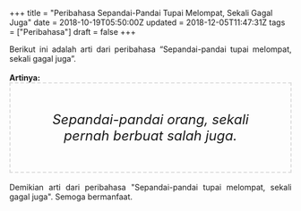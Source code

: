 +++
title = "Peribahasa Sepandai-Pandai Tupai Melompat, Sekali Gagal Juga"
date = 2018-10-19T05:50:00Z
updated = 2018-12-05T11:47:31Z
tags = ["Peribahasa"]
draft = false
+++

<div dir="ltr" style="text-align: left;" trbidi="on"><div style="text-align: justify;">Berikut ini adalah arti dari peribahasa “Sepandai-pandai tupai melompat, sekali gagal juga”.</div><br /><div style="text-align: justify;"><b>Artinya:</b></div><div style="border: 2px dashed #ddd; font-size: 24px; height: auto; margin: 0 auto; padding: 50px; text-align: center; width: auto;"><i>Sepandai-pandai orang, sekali pernah berbuat salah juga.</i></div><div style="text-align: justify;"><br /></div><div style="text-align: justify;">Demikian arti dari peribahasa "Sepandai-pandai tupai melompat, sekali gagal juga". Semoga bermanfaat.</div></div>
